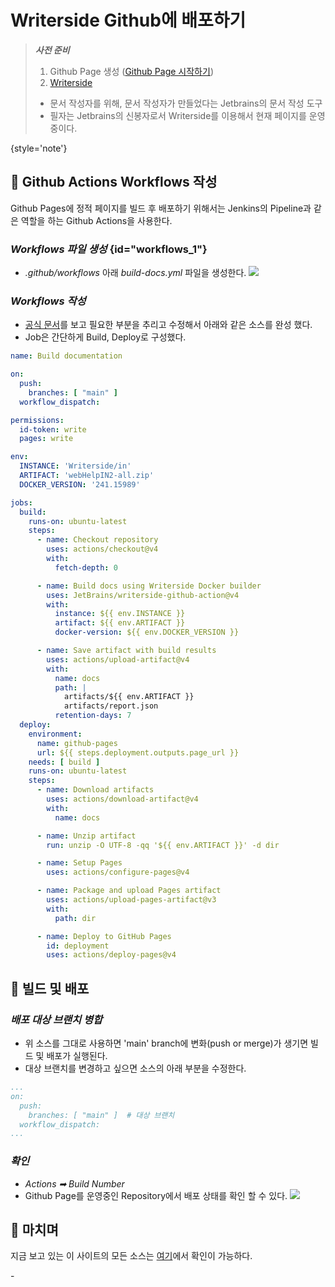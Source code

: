 # Writerside Github에 배포하기

> ***사전 준비***
> 
> 1. Github Page 생성 ([Github Page 시작하기](https://rundevelrun.6developer.com/github-pages-start.html))
> 2. [Writerside](https://www.jetbrains.com/ko-kr/writerside/)
>  - 문서 작성자를 위해, 문서 작성자가 만들었다는 Jetbrains의 문서 작성 도구
>  - 필자는 Jetbrains의 신봉자로서 Writerside를 이용해서 현재 페이지를 운영중이다.
>
{style='note'}

## 📝 Github Actions Workflows 작성
Github Pages에 정적 페이지를 빌드 후 배포하기 위해서는 Jenkins의 Pipeline과 같은 역할을 하는 Github Actions을 사용한다.

### ***Workflows 파일 생성*** {id="workflows_1"}
- _.github/workflows_ 아래 _build-docs.yml_ 파일을 생성한다.
![](20241205_163053.png)

### ***Workflows 작성***
- [공식 문서](https://www.jetbrains.com/help/writerside/deploy-docs-to-github-pages.html#build)를 보고 필요한 부분을 추리고 수정해서 아래와 같은 소스를 완성 했다.
- Job은 간단하게 Build, Deploy로 구성했다.
```yaml
name: Build documentation

on:
  push:
    branches: [ "main" ]
  workflow_dispatch:

permissions:
  id-token: write
  pages: write

env:
  INSTANCE: 'Writerside/in'
  ARTIFACT: 'webHelpIN2-all.zip'
  DOCKER_VERSION: '241.15989'

jobs:
  build:
    runs-on: ubuntu-latest
    steps:
      - name: Checkout repository
        uses: actions/checkout@v4
        with:
          fetch-depth: 0

      - name: Build docs using Writerside Docker builder
        uses: JetBrains/writerside-github-action@v4
        with:
          instance: ${{ env.INSTANCE }}
          artifact: ${{ env.ARTIFACT }}
          docker-version: ${{ env.DOCKER_VERSION }}

      - name: Save artifact with build results
        uses: actions/upload-artifact@v4
        with:
          name: docs
          path: |
            artifacts/${{ env.ARTIFACT }}
            artifacts/report.json
          retention-days: 7
  deploy:
    environment:
      name: github-pages
      url: ${{ steps.deployment.outputs.page_url }}
    needs: [ build ]
    runs-on: ubuntu-latest
    steps:
      - name: Download artifacts
        uses: actions/download-artifact@v4
        with:
          name: docs

      - name: Unzip artifact
        run: unzip -O UTF-8 -qq '${{ env.ARTIFACT }}' -d dir

      - name: Setup Pages
        uses: actions/configure-pages@v4

      - name: Package and upload Pages artifact
        uses: actions/upload-pages-artifact@v3
        with:
          path: dir

      - name: Deploy to GitHub Pages
        id: deployment
        uses: actions/deploy-pages@v4
```

## 🚀 빌드 및 배포

### ***배포 대상 브랜치 병합***
- 위 소스를 그대로 사용하면 'main' branch에 변화(push or merge)가 생기면 빌드 및 배포가 실행된다.
- 대상 브랜치를 변경하고 싶으면 소스의 아래 부분을 수정한다.
```yaml
...
on:
  push:
    branches: [ "main" ]  # 대상 브랜치 
  workflow_dispatch:
...
```

### ***확인***
- *Actions ➡ Build Number*
- Github Page를 운영중인 Repository에서 배포 상태를 확인 할 수 있다.
![](20241205_165648.png)

## 👋 마치며
지금 보고 있는 이 사이트의 모든 소스는 [여기](https://github.com/rundevelrun/rundevelrun.github.io)에서 확인이 가능하다.


<p id="adsense-bar">-</p>